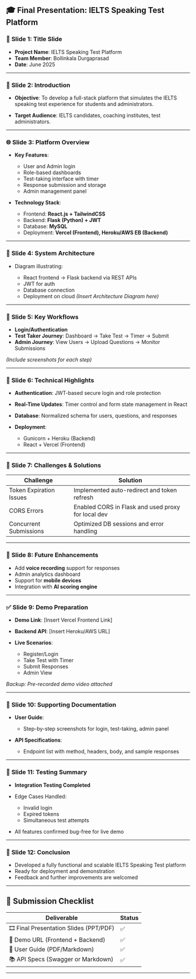 ## 🎓 **Final Presentation: IELTS Speaking Test Platform**

### 📌 **Slide 1: Title Slide**

* **Project Name**: IELTS Speaking Test Platform
* **Team Member**: Bollinkala Durgaprasad
* **Date**: June 2025

---

### 🎯 **Slide 2: Introduction**

* **Objective**:
  To develop a full-stack platform that simulates the IELTS speaking test experience for students and administrators.

* **Target Audience**:
  IELTS candidates, coaching institutes, test administrators.

---

### 🌐 **Slide 3: Platform Overview**

* **Key Features**:

  * User and Admin login
  * Role-based dashboards
  * Test-taking interface with timer
  * Response submission and storage
  * Admin management panel

* **Technology Stack**:

  * Frontend: **React.js + TailwindCSS**
  * Backend: **Flask (Python) + JWT**
  * Database: **MySQL**
  * Deployment: **Vercel (Frontend), Heroku/AWS EB (Backend)**

---

### 🔁 **Slide 4: System Architecture**

* Diagram illustrating:

  * React frontend → Flask backend via REST APIs
  * JWT for auth
  * Database connection
  * Deployment on cloud
    *(Insert Architecture Diagram here)*

---

### 🔑 **Slide 5: Key Workflows**

* **Login/Authentication**
* **Test Taker Journey**: Dashboard → Take Test → Timer → Submit
* **Admin Journey**: View Users → Upload Questions → Monitor Submissions

*(Include screenshots for each step)*

---

### 🔐 **Slide 6: Technical Highlights**

* **Authentication**: JWT-based secure login and role protection
* **Real-Time Updates**: Timer control and form state management in React
* **Database**: Normalized schema for users, questions, and responses
* **Deployment**:

  * Gunicorn + Heroku (Backend)
  * React + Vercel (Frontend)

---

### 🧱 **Slide 7: Challenges & Solutions**

| Challenge               | Solution                                           |
| ----------------------- | -------------------------------------------------- |
| Token Expiration Issues | Implemented auto-redirect and token refresh        |
| CORS Errors             | Enabled CORS in Flask and used proxy for local dev |
| Concurrent Submissions  | Optimized DB sessions and error handling           |

---

### 🚀 **Slide 8: Future Enhancements**

* Add **voice recording** support for responses
* Admin analytics dashboard
* Support for **mobile devices**
* Integration with **AI scoring engine**

---

### ✅ **Slide 9: Demo Preparation**

* **Demo Link**: \[Insert Vercel Frontend Link]
* **Backend API**: \[Insert Heroku/AWS URL]
* **Live Scenarios**:

  * Register/Login
  * Take Test with Timer
  * Submit Responses
  * Admin View

*Backup: Pre-recorded demo video attached*

---

### 📘 **Slide 10: Supporting Documentation**

* **User Guide**:

  * Step-by-step screenshots for login, test-taking, admin panel

* **API Specifications**:

  * Endpoint list with method, headers, body, and sample responses

---

### 🧪 **Slide 11: Testing Summary**

* **Integration Testing Completed**
* Edge Cases Handled:

  * Invalid login
  * Expired tokens
  * Simultaneous test attempts
* All features confirmed bug-free for live demo

---

### 📝 **Slide 12: Conclusion**

* Developed a fully functional and scalable IELTS Speaking Test platform
* Ready for deployment and demonstration
* Feedback and further improvements are welcomed

---

## 📎 Submission Checklist

| Deliverable                             | Status |
| --------------------------------------- | ------ |
| 🎞️ Final Presentation Slides (PPT/PDF) | ✅      |
| 🔗 Demo URL (Frontend + Backend)        | ✅      |
| 📘 User Guide (PDF/Markdown)            | ✅      |
| 📚 API Specs (Swagger or Markdown)      | ✅      |

---


